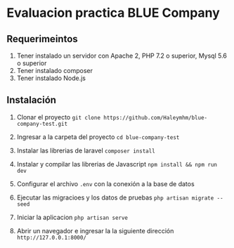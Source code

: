 # Evaluacion practica BLUE Company

## Requerimeintos
1. Tener instalado un servidor con Apache 2,  PHP 7.2 o superior, Mysql 5.6 o superior
2. Tener instalado composer
3. Tener instalado Node.js

## Instalación

1. Clonar el proyecto
   ` git clone https://github.com/Haleymhm/blue-company-test.git `

2. Ingresar a la carpeta del proyecto
    ` cd blue-company-test `

3. Instalar las librerias de laravel
    ` composer install `

4. Instalar y compilar las librerias de Javascript
    ` npm install && npm run dev `

5. Configurar el archivo ` .env ` con la conexión a la base de datos

6. Ejecutar las migracioes y los datos de pruebas
    ` php artisan migrate --seed `

7. Iniciar la aplicacion
    ` php artisan serve `

8. Abrir un navegador e ingresar la la siguiente dirección
    ` http://127.0.0.1:8000/ `